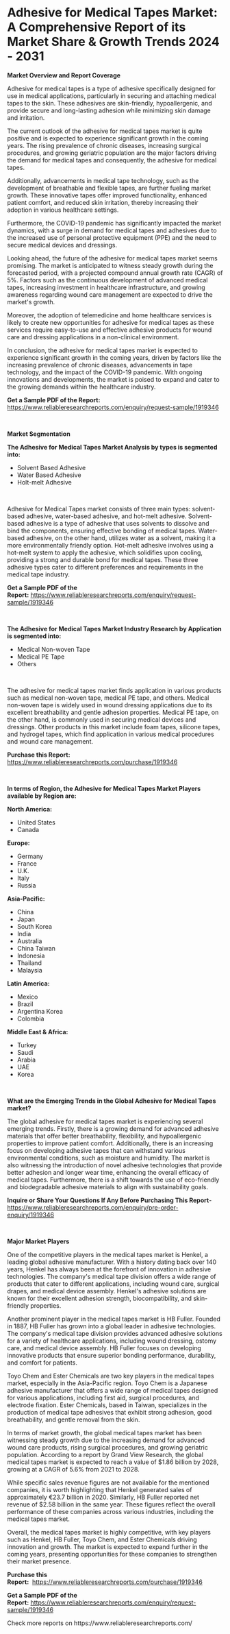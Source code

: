 <p><h1>Adhesive for Medical Tapes Market: A Comprehensive Report of its Market Share & Growth Trends 2024 - 2031</h1></p><p><strong>Market Overview and Report Coverage</strong></p>
<p><p>Adhesive for medical tapes is a type of adhesive specifically designed for use in medical applications, particularly in securing and attaching medical tapes to the skin. These adhesives are skin-friendly, hypoallergenic, and provide secure and long-lasting adhesion while minimizing skin damage and irritation.</p><p>The current outlook of the adhesive for medical tapes market is quite positive and is expected to experience significant growth in the coming years. The rising prevalence of chronic diseases, increasing surgical procedures, and growing geriatric population are the major factors driving the demand for medical tapes and consequently, the adhesive for medical tapes.</p><p>Additionally, advancements in medical tape technology, such as the development of breathable and flexible tapes, are further fueling market growth. These innovative tapes offer improved functionality, enhanced patient comfort, and reduced skin irritation, thereby increasing their adoption in various healthcare settings.</p><p>Furthermore, the COVID-19 pandemic has significantly impacted the market dynamics, with a surge in demand for medical tapes and adhesives due to the increased use of personal protective equipment (PPE) and the need to secure medical devices and dressings.</p><p>Looking ahead, the future of the adhesive for medical tapes market seems promising. The market is anticipated to witness steady growth during the forecasted period, with a projected compound annual growth rate (CAGR) of 5%. Factors such as the continuous development of advanced medical tapes, increasing investment in healthcare infrastructure, and growing awareness regarding wound care management are expected to drive the market's growth.</p><p>Moreover, the adoption of telemedicine and home healthcare services is likely to create new opportunities for adhesive for medical tapes as these services require easy-to-use and effective adhesive products for wound care and dressing applications in a non-clinical environment.</p><p>In conclusion, the adhesive for medical tapes market is expected to experience significant growth in the coming years, driven by factors like the increasing prevalence of chronic diseases, advancements in tape technology, and the impact of the COVID-19 pandemic. With ongoing innovations and developments, the market is poised to expand and cater to the growing demands within the healthcare industry.</p></p>
<p><strong>Get a Sample PDF of the Report:</strong> <a href="https://www.reliableresearchreports.com/enquiry/request-sample/1919346">https://www.reliableresearchreports.com/enquiry/request-sample/1919346</a></p>
<p>&nbsp;</p>
<p><strong>Market Segmentation</strong></p>
<p><strong>The Adhesive for Medical Tapes Market Analysis by types is segmented into:</strong></p>
<p><ul><li>Solvent Based Adhesive</li><li>Water Based Adhesive</li><li>Holt-melt Adhesive</li></ul></p>
<p>&nbsp;</p>
<p><p>Adhesive for Medical Tapes market consists of three main types: solvent-based adhesive, water-based adhesive, and hot-melt adhesive. Solvent-based adhesive is a type of adhesive that uses solvents to dissolve and bind the components, ensuring effective bonding of medical tapes. Water-based adhesive, on the other hand, utilizes water as a solvent, making it a more environmentally friendly option. Hot-melt adhesive involves using a hot-melt system to apply the adhesive, which solidifies upon cooling, providing a strong and durable bond for medical tapes. These three adhesive types cater to different preferences and requirements in the medical tape industry.</p></p>
<p><strong>Get a Sample PDF of the Report:</strong>&nbsp;<a href="https://www.reliableresearchreports.com/enquiry/request-sample/1919346">https://www.reliableresearchreports.com/enquiry/request-sample/1919346</a></p>
<p>&nbsp;</p>
<p><strong>The Adhesive for Medical Tapes Market Industry Research by Application is segmented into:</strong></p>
<p><ul><li>Medical Non-woven Tape</li><li>Medical PE Tape</li><li>Others</li></ul></p>
<p>&nbsp;</p>
<p><p>The adhesive for medical tapes market finds application in various products such as medical non-woven tape, medical PE tape, and others. Medical non-woven tape is widely used in wound dressing applications due to its excellent breathability and gentle adhesion properties. Medical PE tape, on the other hand, is commonly used in securing medical devices and dressings. Other products in this market include foam tapes, silicone tapes, and hydrogel tapes, which find application in various medical procedures and wound care management.</p></p>
<p><strong>Purchase this Report:</strong>&nbsp; <a href="https://www.reliableresearchreports.com/purchase/1919346">https://www.reliableresearchreports.com/purchase/1919346</a></p>
<p>&nbsp;</p>
<p><strong>In terms of Region, the Adhesive for Medical Tapes Market Players available by Region are:</strong></p>
<p>
    <p> <strong> North America: </strong>
        <ul>
            <li>United States</li>
            <li>Canada</li>
        </ul>
        </p> 
    <p> <strong> Europe: </strong>
        <ul>
            <li>Germany</li>
            <li>France</li>
            <li>U.K.</li>
            <li>Italy</li>
            <li>Russia</li>
        </ul>
        </p> 
    <p> <strong> Asia-Pacific: </strong>
        <ul>
            <li>China</li>
            <li>Japan</li>
            <li>South Korea</li>
            <li>India</li>
            <li>Australia</li>
            <li>China Taiwan</li>
            <li>Indonesia</li>
            <li>Thailand</li>
            <li>Malaysia</li>
        </ul>
        </p> 
    <p> <strong> Latin America: </strong>
        <ul>
            <li>Mexico</li>
            <li>Brazil</li>
            <li>Argentina Korea</li>
            <li>Colombia</li>
        </ul>
        </p> 
    <p> <strong> Middle East & Africa: </strong>
        <ul>
            <li>Turkey</li>
            <li>Saudi</li>
            <li>Arabia</li>
            <li>UAE</li>
            <li>Korea</li>
        </ul>
    </p>
    </p>
<p>&nbsp;</p>
<p><strong>What are the Emerging Trends in the Global Adhesive for Medical Tapes market?</strong></p>
<p><p>The global adhesive for medical tapes market is experiencing several emerging trends. Firstly, there is a growing demand for advanced adhesive materials that offer better breathability, flexibility, and hypoallergenic properties to improve patient comfort. Additionally, there is an increasing focus on developing adhesive tapes that can withstand various environmental conditions, such as moisture and humidity. The market is also witnessing the introduction of novel adhesive technologies that provide better adhesion and longer wear time, enhancing the overall efficacy of medical tapes. Furthermore, there is a shift towards the use of eco-friendly and biodegradable adhesive materials to align with sustainability goals.</p></p>
<p><strong>Inquire or Share Your Questions If Any Before Purchasing This Report</strong>- <a href="https://www.reliableresearchreports.com/enquiry/pre-order-enquiry/1919346">https://www.reliableresearchreports.com/enquiry/pre-order-enquiry/1919346</a></p>
<p>&nbsp;</p>
<p><strong>Major Market Players</strong></p>
<p><p>One of the competitive players in the medical tapes market is Henkel, a leading global adhesive manufacturer. With a history dating back over 140 years, Henkel has always been at the forefront of innovation in adhesive technologies. The company's medical tape division offers a wide range of products that cater to different applications, including wound care, surgical drapes, and medical device assembly. Henkel's adhesive solutions are known for their excellent adhesion strength, biocompatibility, and skin-friendly properties.</p><p>Another prominent player in the medical tapes market is HB Fuller. Founded in 1887, HB Fuller has grown into a global leader in adhesive technologies. The company's medical tape division provides advanced adhesive solutions for a variety of healthcare applications, including wound dressing, ostomy care, and medical device assembly. HB Fuller focuses on developing innovative products that ensure superior bonding performance, durability, and comfort for patients.</p><p>Toyo Chem and Ester Chemicals are two key players in the medical tapes market, especially in the Asia-Pacific region. Toyo Chem is a Japanese adhesive manufacturer that offers a wide range of medical tapes designed for various applications, including first aid, surgical procedures, and electrode fixation. Ester Chemicals, based in Taiwan, specializes in the production of medical tape adhesives that exhibit strong adhesion, good breathability, and gentle removal from the skin.</p><p>In terms of market growth, the global medical tapes market has been witnessing steady growth due to the increasing demand for advanced wound care products, rising surgical procedures, and growing geriatric population. According to a report by Grand View Research, the global medical tapes market is expected to reach a value of $1.86 billion by 2028, growing at a CAGR of 5.6% from 2021 to 2028.</p><p>While specific sales revenue figures are not available for the mentioned companies, it is worth highlighting that Henkel generated sales of approximately €23.7 billion in 2020. Similarly, HB Fuller reported net revenue of $2.58 billion in the same year. These figures reflect the overall performance of these companies across various industries, including the medical tapes market.</p><p>Overall, the medical tapes market is highly competitive, with key players such as Henkel, HB Fuller, Toyo Chem, and Ester Chemicals driving innovation and growth. The market is expected to expand further in the coming years, presenting opportunities for these companies to strengthen their market presence.</p></p>
<p><strong>Purchase this Report:</strong>&nbsp;&nbsp;<a href="https://www.reliableresearchreports.com/purchase/1919346">https://www.reliableresearchreports.com/purchase/1919346</a></p>
<p></p>
<p><strong>Get a Sample PDF of the Report:</strong>&nbsp;<a href="https://www.reliableresearchreports.com/enquiry/request-sample/1919346">https://www.reliableresearchreports.com/enquiry/request-sample/1919346</a></p>
<p>Check more reports on https://www.reliableresearchreports.com/</p>